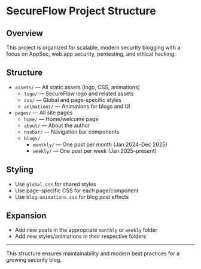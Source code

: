 # SecureFlow Project Structure

## Overview
This project is organized for scalable, modern security blogging with a focus on AppSec, web app security, pentesting, and ethical hacking. 

## Structure
- `assets/` — All static assets (logo, CSS, animations)
  - `logo/` — SecureFlow logo and related assets
  - `css/` — Global and page-specific styles
  - `animations/` — Animations for blogs and UI
- `pages/` — All site pages
  - `home/` — Home/welcome page
  - `about/` — About the author
  - `navbar/` — Navigation bar components
  - `blogs/`
    - `monthly/` — One post per month (Jan 2024–Dec 2025)
    - `weekly/` — One post per week (Jan 2025–present)

## Styling
- Use `global.css` for shared styles
- Use page-specific CSS for each page/component
- Use `blog-animations.css` for blog post effects

## Expansion
- Add new posts in the appropriate `monthly` or `weekly` folder
- Add new styles/animations in their respective folders

---

This structure ensures maintainability and modern best practices for a growing security blog.
